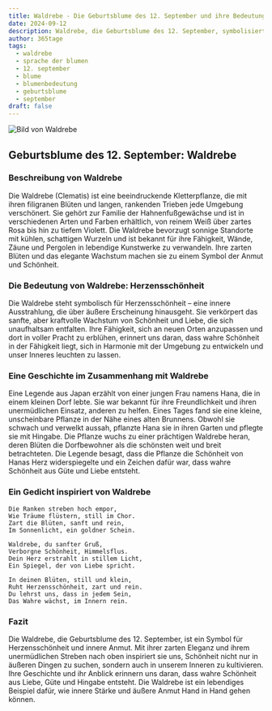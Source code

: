 ```yaml
---
title: Waldrebe - Die Geburtsblume des 12. September und ihre Bedeutung
date: 2024-09-12
description: Waldrebe, die Geburtsblume des 12. September, symbolisiert Herzensschönheit. Erfahre mehr über ihre Geschichte, Bedeutung und Symbolik in der Sprache der Blumen.
author: 365tage
tags:
  - waldrebe
  - sprache der blumen
  - 12. september
  - blume
  - blumenbedeutung
  - geburtsblume
  - september
draft: false
---
```


![Bild von Waldrebe](https://cdn.pixabay.com/photo/2019/05/29/23/48/ville-de-lyon-4238823_640.jpg#center)


## Geburtsblume des 12. September: Waldrebe

### Beschreibung von Waldrebe

Die Waldrebe (Clematis) ist eine beeindruckende Kletterpflanze, die mit ihren filigranen Blüten und langen, rankenden Trieben jede Umgebung verschönert. Sie gehört zur Familie der Hahnenfußgewächse und ist in verschiedenen Arten und Farben erhältlich, von reinem Weiß über zartes Rosa bis hin zu tiefem Violett. Die Waldrebe bevorzugt sonnige Standorte mit kühlen, schattigen Wurzeln und ist bekannt für ihre Fähigkeit, Wände, Zäune und Pergolen in lebendige Kunstwerke zu verwandeln. Ihre zarten Blüten und das elegante Wachstum machen sie zu einem Symbol der Anmut und Schönheit.

### Die Bedeutung von Waldrebe: Herzensschönheit

Die Waldrebe steht symbolisch für Herzensschönheit – eine innere Ausstrahlung, die über äußere Erscheinung hinausgeht. Sie verkörpert das sanfte, aber kraftvolle Wachstum von Schönheit und Liebe, die sich unaufhaltsam entfalten. Ihre Fähigkeit, sich an neuen Orten anzupassen und dort in voller Pracht zu erblühen, erinnert uns daran, dass wahre Schönheit in der Fähigkeit liegt, sich in Harmonie mit der Umgebung zu entwickeln und unser Inneres leuchten zu lassen.

### Eine Geschichte im Zusammenhang mit Waldrebe

Eine Legende aus Japan erzählt von einer jungen Frau namens Hana, die in einem kleinen Dorf lebte. Sie war bekannt für ihre Freundlichkeit und ihren unermüdlichen Einsatz, anderen zu helfen. Eines Tages fand sie eine kleine, unscheinbare Pflanze in der Nähe eines alten Brunnens. Obwohl sie schwach und verwelkt aussah, pflanzte Hana sie in ihren Garten und pflegte sie mit Hingabe. Die Pflanze wuchs zu einer prächtigen Waldrebe heran, deren Blüten die Dorfbewohner als die schönsten weit und breit betrachteten. Die Legende besagt, dass die Pflanze die Schönheit von Hanas Herz widerspiegelte und ein Zeichen dafür war, dass wahre Schönheit aus Güte und Liebe entsteht.

### Ein Gedicht inspiriert von Waldrebe

```
Die Ranken streben hoch empor,  
Wie Träume flüstern, still im Chor.  
Zart die Blüten, sanft und rein,  
Im Sonnenlicht, ein goldner Schein.  

Waldrebe, du sanfter Gruß,  
Verborgne Schönheit, Himmelsflus.  
Dein Herz erstrahlt in stillem Licht,  
Ein Spiegel, der von Liebe spricht.  

In deinen Blüten, still und klein,  
Ruht Herzensschönheit, zart und rein.  
Du lehrst uns, dass in jedem Sein,  
Das Wahre wächst, im Innern rein.  
```

### Fazit

Die Waldrebe, die Geburtsblume des 12. September, ist ein Symbol für Herzensschönheit und innere Anmut. Mit ihrer zarten Eleganz und ihrem unermüdlichen Streben nach oben inspiriert sie uns, Schönheit nicht nur in äußeren Dingen zu suchen, sondern auch in unserem Inneren zu kultivieren. Ihre Geschichte und ihr Anblick erinnern uns daran, dass wahre Schönheit aus Liebe, Güte und Hingabe entsteht. Die Waldrebe ist ein lebendiges Beispiel dafür, wie innere Stärke und äußere Anmut Hand in Hand gehen können.